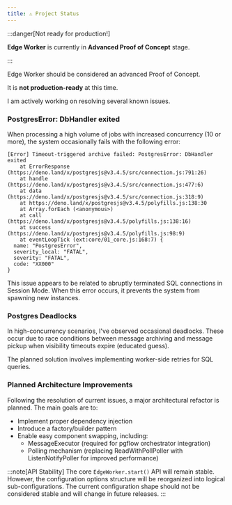 ```yaml
---
title: ⚠️ Project Status
---
```


:::danger[Not ready for production!]

**Edge Worker** is currently in **Advanced Proof of Concept** stage.

:::

Edge Worker should be considered an advanced Proof of Concept.

It is **not production-ready** at this time.

I am actively working on resolving several known issues.

### PostgresError: DbHandler exited

When processing a high volume of jobs with increased concurrency (10 or more),
the system occasionally fails with the following error:

```
[Error] Timeout-triggered archive failed: PostgresError: DbHandler exited
    at ErrorResponse (https://deno.land/x/postgresjs@v3.4.5/src/connection.js:791:26)
    at handle (https://deno.land/x/postgresjs@v3.4.5/src/connection.js:477:6)
    at data (https://deno.land/x/postgresjs@v3.4.5/src/connection.js:318:9)
    at https://deno.land/x/postgresjs@v3.4.5/polyfills.js:138:30
    at Array.forEach (<anonymous>)
    at call (https://deno.land/x/postgresjs@v3.4.5/polyfills.js:138:16)
    at success (https://deno.land/x/postgresjs@v3.4.5/polyfills.js:98:9)
    at eventLoopTick (ext:core/01_core.js:168:7) {
  name: "PostgresError",
  severity_local: "FATAL",
  severity: "FATAL",
  code: "XX000"
}
```

This issue appears to be related to abruptly terminated SQL connections in Session Mode.
When this error occurs, it prevents the system from spawning new instances.

### Postgres Deadlocks

In high-concurrency scenarios, I've observed occasional deadlocks. These occur due to
race conditions between message archiving and message pickup 
when visibility timeouts expire (educated guess).

The planned solution involves implementing worker-side retries for SQL queries.

### Planned Architecture Improvements

Following the resolution of current issues, a major architectural refactor is planned. 
The main goals are to:

- Implement proper dependency injection
- Introduce a factory/builder pattern
- Enable easy component swapping, including:
  - MessageExecutor (required for pgflow orchestrator integration)
  - Polling mechanism (replacing ReadWithPollPoller with ListenNotifyPoller for improved performance)

:::note[API Stability]
The core `EdgeWorker.start()` API will remain stable. However, the configuration options structure 
will be reorganized into logical sub-configurations. The current configuration shape should not be 
considered stable and will change in future releases.
:::

